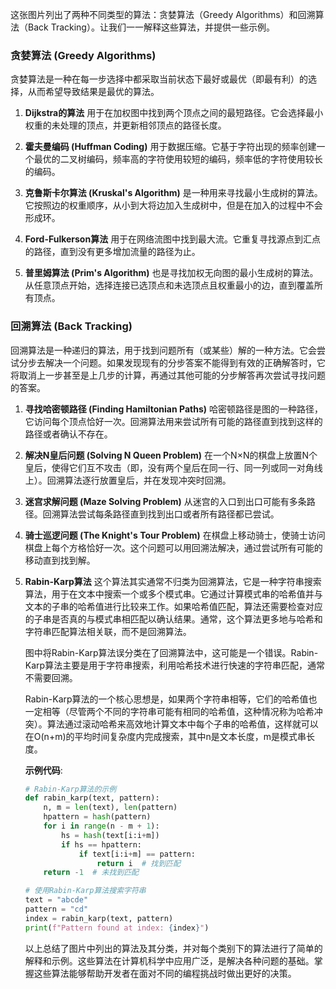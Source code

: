 

这张图片列出了两种不同类型的算法：贪婪算法（Greedy Algorithms）和回溯算法（Back Tracking）。让我们一一解释这些算法，并提供一些示例。

### 贪婪算法 (Greedy Algorithms)

贪婪算法是一种在每一步选择中都采取当前状态下最好或最优（即最有利）的选择，从而希望导致结果是最优的算法。

1. **Dijkstra的算法**
   用于在加权图中找到两个顶点之间的最短路径。它会选择最小权重的未处理的顶点，并更新相邻顶点的路径长度。

2. **霍夫曼编码 (Huffman Coding)**
   用于数据压缩。它基于字符出现的频率创建一个最优的二叉树编码，频率高的字符使用较短的编码，频率低的字符使用较长的编码。

3. **克鲁斯卡尔算法 (Kruskal's Algorithm)**
   是一种用来寻找最小生成树的算法。它按照边的权重顺序，从小到大将边加入生成树中，但是在加入的过程中不会形成环。

4. **Ford-Fulkerson算法**
   用于在网络流图中找到最大流。它重复寻找源点到汇点的路径，直到没有更多增加流量的路径为止。

5. **普里姆算法 (Prim's Algorithm)**
   也是寻找加权无向图的最小生成树的算法。从任意顶点开始，选择连接已选顶点和未选顶点且权重最小的边，直到覆盖所有顶点。

### 回溯算法 (Back Tracking)

回溯算法是一种递归的算法，用于找到问题所有（或某些）解的一种方法。它会尝试分步去解决一个问题。如果发现现有的分步答案不能得到有效的正确解答时，它将取消上一步甚至是上几步的计算，再通过其他可能的分步解答再次尝试寻找问题的答案。

1. **寻找哈密顿路径 (Finding Hamiltonian Paths)**
   哈密顿路径是图的一种路径，它访问每个顶点恰好一次。回溯算法用来尝试所有可能的路径直到找到这样的路径或者确认不存在。

2. **解决N皇后问题 (Solving N Queen Problem)**
   在一个N×N的棋盘上放置N个皇后，使得它们互不攻击（即，没有两个皇后在同一行、同一列或同一对角线上）。回溯算法逐行放置皇后，并在发现冲突时回溯。

3. **迷宫求解问题 (Maze Solving Problem)**
   从迷宫的入口到出口可能有多条路径。回溯算法尝试每条路径直到找到出口或者所有路径都已尝试。

4. **骑士巡逻问题 (The Knight's Tour Problem)**
   在棋盘上移动骑士，使骑士访问棋盘上每个方格恰好一次。这个问题可以用回溯法解决，通过尝试所有可能的移动直到找到解。

5. **Rabin-Karp算法**
   这个算法其实通常不归类为回溯算法，它是一种字符串搜索算法，用于在文本中搜索一个或多个模式串。它通过计算模式串的哈希值并与文本的子串的哈希值进行比较来工作。如果哈希值匹配，算法还需要检查对应的子串是否真的与模式串相匹配以确认结果。通常，这个算法更多地与哈希和字符串匹配算法相关联，而不是回溯算法。

   图中将Rabin-Karp算法误分类在了回溯算法中，这可能是一个错误。Rabin-Karp算法主要是用于字符串搜索，利用哈希技术进行快速的字符串匹配，通常不需要回溯。

   Rabin-Karp算法的一个核心思想是，如果两个字符串相等，它们的哈希值也一定相等（尽管两个不同的字符串可能有相同的哈希值，这种情况称为哈希冲突）。算法通过滚动哈希来高效地计算文本中每个子串的哈希值，这样就可以在O(n+m)的平均时间复杂度内完成搜索，其中n是文本长度，m是模式串长度。

   **示例代码**:
   ```python
   # Rabin-Karp算法的示例
   def rabin_karp(text, pattern):
       n, m = len(text), len(pattern)
       hpattern = hash(pattern)
       for i in range(n - m + 1):
           hs = hash(text[i:i+m])
           if hs == hpattern:
               if text[i:i+m] == pattern:
                   return i  # 找到匹配
       return -1  # 未找到匹配
   
   # 使用Rabin-Karp算法搜索字符串
   text = "abcde"
   pattern = "cd"
   index = rabin_karp(text, pattern)
   print(f"Pattern found at index: {index}")
   ```

   以上总结了图片中列出的算法及其分类，并对每个类别下的算法进行了简单的解释和示例。这些算法在计算机科学中应用广泛，是解决各种问题的基础。掌握这些算法能够帮助开发者在面对不同的编程挑战时做出更好的决策。